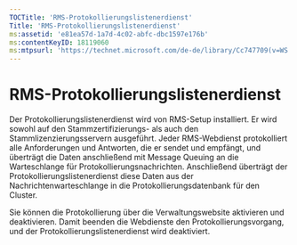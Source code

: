```yaml
---
TOCTitle: 'RMS-Protokollierungslistenerdienst'
Title: 'RMS-Protokollierungslistenerdienst'
ms:assetid: 'e81ea57d-1a7d-4c02-abfc-dbc1597e176b'
ms:contentKeyID: 18119060
ms:mtpsurl: 'https://technet.microsoft.com/de-de/library/Cc747709(v=WS.10)'
---
```


RMS-Protokollierungslistenerdienst
==================================

Der Protokollierungslistenerdienst wird von RMS-Setup installiert. Er wird sowohl auf den Stammzertifizierungs- als auch den Stammlizenzierungsservern ausgeführt. Jeder RMS-Webdienst protokolliert alle Anforderungen und Antworten, die er sendet und empfängt, und überträgt die Daten anschließend mit Message Queuing an die Warteschlange für Protokollierungsnachrichten. Anschließend überträgt der Protokollierungslistenerdienst diese Daten aus der Nachrichtenwarteschlange in die Protokollierungsdatenbank für den Cluster.

Sie können die Protokollierung über die Verwaltungswebsite aktivieren und deaktivieren. Damit beenden die Webdienste den Protokollierungsvorgang, und der Protokollierungslistenerdienst wird deaktiviert.